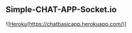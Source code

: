 ## Simple-CHAT-APP-Socket.io
![[Heroku](https://img.shields.io/badge/heroku-%23430098.svg?style=for-the-badge&logo=heroku&logoColor=white)(https://chatbasicapp.herokuapp.com/)]


